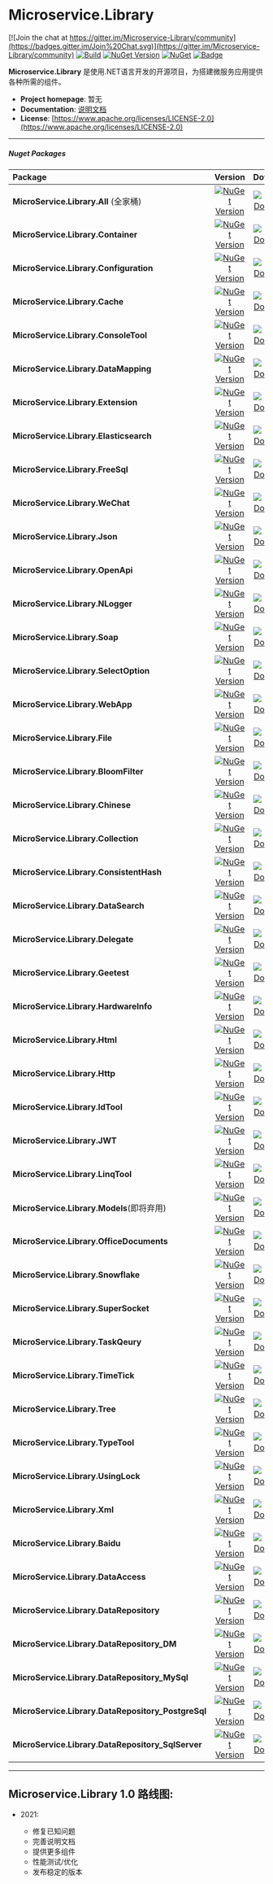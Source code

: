 # Microservice.Library
[![Join the chat at https://gitter.im/Microservice-Library/community](https://badges.gitter.im/Join%20Chat.svg)](https://gitter.im/Microservice-Library/community)
[![Build](https://github.com/Lc3586/Microservice/workflows/build/badge.svg)](https://github.com/Lc3586/Microservice/actions?query=workflow%3Abuild)
[![NuGet Version](https://img.shields.io/nuget/v/MicroService.Library.All.svg?style=flat)](https://www.nuget.org/packages/MicroService.Library.All/)
[![NuGet](https://img.shields.io/nuget/dt/MicroService.Library.All.svg)](https://www.nuget.org/packages/MicroService.Library.All)
[![Badge](https://img.shields.io/badge/link-996.icu-red.svg)](https://996.icu/#/zh_CN)

**Microservice.Library** 是使用.NET语言开发的开源项目，为搭建微服务应用提供各种所需的组件。


- **Project homepage**:		暂无
- **Documentation**:		[说明文档](https://github.com/Lc3586/Microservice/blob/master/docs/.Net%20Core开发框架概述.docx)
- **License**: 				[https://www.apache.org/licenses/LICENSE-2.0](https://www.apache.org/licenses/LICENSE-2.0)

---

##### Nuget Packages

| Package           |                           Version                            |                           Download                           |
| :---------------- | :----------------------------------------------------------: | :----------------------------------------------------------: |
| **MicroService.Library.All** (全家桶)| [![NuGet Version](https://img.shields.io/nuget/vpre/MicroService.Library.All.svg?style=flat)](https://www.nuget.org/packages/MicroService.Library.All/) | [![NuGet Download](https://img.shields.io/nuget/dt/MicroService.Library.All.svg?style=flat)](https://www.nuget.org/packages/MicroService.Library.All/) |
| **MicroService.Library.Container** | [![NuGet Version](https://img.shields.io/nuget/vpre/MicroService.Library.Container.svg?style=flat)](https://www.nuget.org/packages/MicroService.Library.Container/) | [![NuGet Download](https://img.shields.io/nuget/dt/MicroService.Library.Container.svg?style=flat)](https://www.nuget.org/packages/MicroService.Library.Container/) |
| **MicroService.Library.Configuration** | [![NuGet Version](https://img.shields.io/nuget/vpre/MicroService.Library.Configuration.svg?style=flat)](https://www.nuget.org/packages/MicroService.Library.Configuration/) | [![NuGet Download](https://img.shields.io/nuget/dt/MicroService.Library.Configuration.svg?style=flat)](https://www.nuget.org/packages/MicroService.Library.Configuration/) |
| **MicroService.Library.Cache** | [![NuGet Version](https://img.shields.io/nuget/vpre/MicroService.Library.Cache.svg?style=flat)](https://www.nuget.org/packages/MicroService.Library.Cache/) | [![NuGet Download](https://img.shields.io/nuget/dt/MicroService.Library.Cache.svg?style=flat)](https://www.nuget.org/packages/MicroService.Library.Cache/) |
| **MicroService.Library.ConsoleTool** | [![NuGet Version](https://img.shields.io/nuget/vpre/MicroService.Library.ConsoleTool.svg?style=flat)](https://www.nuget.org/packages/MicroService.Library.ConsoleTool/) | [![NuGet Download](https://img.shields.io/nuget/dt/MicroService.Library.ConsoleTool.svg?style=flat)](https://www.nuget.org/packages/MicroService.Library.ConsoleTool/) |
| **MicroService.Library.DataMapping** | [![NuGet Version](https://img.shields.io/nuget/vpre/MicroService.Library.DataMapping.svg?style=flat)](https://www.nuget.org/packages/MicroService.Library.DataMapping/) | [![NuGet Download](https://img.shields.io/nuget/dt/MicroService.Library.DataMapping.svg?style=flat)](https://www.nuget.org/packages/MicroService.Library.DataMapping/) |
| **MicroService.Library.Extension** | [![NuGet Version](https://img.shields.io/nuget/vpre/MicroService.Library.Extension.svg?style=flat)](https://www.nuget.org/packages/MicroService.Library.Extension/) | [![NuGet Download](https://img.shields.io/nuget/dt/MicroService.Library.Extension.svg?style=flat)](https://www.nuget.org/packages/MicroService.Library.Extension/) |
| **MicroService.Library.Elasticsearch** | [![NuGet Version](https://img.shields.io/nuget/vpre/MicroService.Library.Elasticsearch.svg?style=flat)](https://www.nuget.org/packages/MicroService.Library.Elasticsearch/) | [![NuGet Download](https://img.shields.io/nuget/dt/MicroService.Library.Elasticsearch.svg?style=flat)](https://www.nuget.org/packages/MicroService.Library.Elasticsearch/) |
| **MicroService.Library.FreeSql** | [![NuGet Version](https://img.shields.io/nuget/vpre/MicroService.Library.FreeSql.svg?style=flat)](https://www.nuget.org/packages/MicroService.Library.FreeSql/) | [![NuGet Download](https://img.shields.io/nuget/dt/MicroService.Library.FreeSql.svg?style=flat)](https://www.nuget.org/packages/MicroService.Library.FreeSql/) |
| **MicroService.Library.WeChat** | [![NuGet Version](https://img.shields.io/nuget/vpre/MicroService.Library.WeChat.svg?style=flat)](https://www.nuget.org/packages/MicroService.Library.WeChat/) | [![NuGet Download](https://img.shields.io/nuget/dt/MicroService.Library.WeChat.svg?style=flat)](https://www.nuget.org/packages/MicroService.Library.WeChat/) |
| **MicroService.Library.Json** | [![NuGet Version](https://img.shields.io/nuget/vpre/MicroService.Library.Json.svg?style=flat)](https://www.nuget.org/packages/MicroService.Library.Json/) | [![NuGet Download](https://img.shields.io/nuget/dt/MicroService.Library.Json.svg?style=flat)](https://www.nuget.org/packages/MicroService.Library.Json/) |
| **MicroService.Library.OpenApi** | [![NuGet Version](https://img.shields.io/nuget/vpre/MicroService.Library.OpenApi.svg?style=flat)](https://www.nuget.org/packages/MicroService.Library.OpenApi/) | [![NuGet Download](https://img.shields.io/nuget/dt/MicroService.Library.OpenApi.svg?style=flat)](https://www.nuget.org/packages/MicroService.Library.OpenApi/) |
| **MicroService.Library.NLogger** | [![NuGet Version](https://img.shields.io/nuget/vpre/MicroService.Library.NLogger.svg?style=flat)](https://www.nuget.org/packages/MicroService.Library.NLogger/) | [![NuGet Download](https://img.shields.io/nuget/dt/MicroService.Library.NLogger.svg?style=flat)](https://www.nuget.org/packages/MicroService.Library.NLogger/) |
| **MicroService.Library.Soap** | [![NuGet Version](https://img.shields.io/nuget/vpre/MicroService.Library.Soap.svg?style=flat)](https://www.nuget.org/packages/MicroService.Library.Soap/) | [![NuGet Download](https://img.shields.io/nuget/dt/MicroService.Library.Soap.svg?style=flat)](https://www.nuget.org/packages/MicroService.Library.Soap/) |
| **MicroService.Library.SelectOption** | [![NuGet Version](https://img.shields.io/nuget/vpre/MicroService.Library.SelectOption.svg?style=flat)](https://www.nuget.org/packages/MicroService.Library.SelectOption/) | [![NuGet Download](https://img.shields.io/nuget/dt/MicroService.Library.SelectOption.svg?style=flat)](https://www.nuget.org/packages/MicroService.Library.SelectOption/) |
| **MicroService.Library.WebApp** | [![NuGet Version](https://img.shields.io/nuget/vpre/MicroService.Library.WebApp.svg?style=flat)](https://www.nuget.org/packages/MicroService.Library.WebApp/) | [![NuGet Download](https://img.shields.io/nuget/dt/MicroService.Library.WebApp.svg?style=flat)](https://www.nuget.org/packages/MicroService.Library.WebApp/) |
| **MicroService.Library.File** | [![NuGet Version](https://img.shields.io/nuget/vpre/MicroService.Library.File.svg?style=flat)](https://www.nuget.org/packages/MicroService.Library.File/) | [![NuGet Download](https://img.shields.io/nuget/dt/MicroService.Library.File.svg?style=flat)](https://www.nuget.org/packages/MicroService.Library.File/) |
| **MicroService.Library.BloomFilter** | [![NuGet Version](https://img.shields.io/nuget/vpre/MicroService.Library.BloomFilter.svg?style=flat)](https://www.nuget.org/packages/MicroService.Library.BloomFilter/) | [![NuGet Download](https://img.shields.io/nuget/dt/MicroService.Library.BloomFilter.svg?style=flat)](https://www.nuget.org/packages/MicroService.Library.BloomFilter/) |
| **MicroService.Library.Chinese** | [![NuGet Version](https://img.shields.io/nuget/vpre/MicroService.Library.Chinese.svg?style=flat)](https://www.nuget.org/packages/MicroService.Library.Chinese/) | [![NuGet Download](https://img.shields.io/nuget/dt/MicroService.Library.Chinese.svg?style=flat)](https://www.nuget.org/packages/MicroService.Library.Chinese/) |
| **MicroService.Library.Collection** | [![NuGet Version](https://img.shields.io/nuget/vpre/MicroService.Library.Collection.svg?style=flat)](https://www.nuget.org/packages/MicroService.Library.Collection/) | [![NuGet Download](https://img.shields.io/nuget/dt/MicroService.Library.Collection.svg?style=flat)](https://www.nuget.org/packages/MicroService.Library.Collection/) |
| **MicroService.Library.ConsistentHash** | [![NuGet Version](https://img.shields.io/nuget/vpre/MicroService.Library.ConsistentHash.svg?style=flat)](https://www.nuget.org/packages/MicroService.Library.ConsistentHash/) | [![NuGet Download](https://img.shields.io/nuget/dt/MicroService.Library.ConsistentHash.svg?style=flat)](https://www.nuget.org/packages/MicroService.Library.ConsistentHash/) |
| **MicroService.Library.DataSearch** | [![NuGet Version](https://img.shields.io/nuget/vpre/MicroService.Library.DataSearch.svg?style=flat)](https://www.nuget.org/packages/MicroService.Library.DataSearch/) | [![NuGet Download](https://img.shields.io/nuget/dt/MicroService.Library.DataSearch.svg?style=flat)](https://www.nuget.org/packages/MicroService.Library.DataSearch/) |
| **MicroService.Library.Delegate** | [![NuGet Version](https://img.shields.io/nuget/vpre/MicroService.Library.Delegate.svg?style=flat)](https://www.nuget.org/packages/MicroService.Library.Delegate/) | [![NuGet Download](https://img.shields.io/nuget/dt/MicroService.Library.Delegate.svg?style=flat)](https://www.nuget.org/packages/MicroService.Library.Delegate/) |
| **MicroService.Library.Geetest** | [![NuGet Version](https://img.shields.io/nuget/vpre/MicroService.Library.Geetest.svg?style=flat)](https://www.nuget.org/packages/MicroService.Library.Geetest/) | [![NuGet Download](https://img.shields.io/nuget/dt/MicroService.Library.Geetest.svg?style=flat)](https://www.nuget.org/packages/MicroService.Library.Geetest/) |
| **MicroService.Library.HardwareInfo** | [![NuGet Version](https://img.shields.io/nuget/vpre/MicroService.Library.HardwareInfo.svg?style=flat)](https://www.nuget.org/packages/MicroService.Library.HardwareInfo/) | [![NuGet Download](https://img.shields.io/nuget/dt/MicroService.Library.HardwareInfo.svg?style=flat)](https://www.nuget.org/packages/MicroService.Library.HardwareInfo/) |
| **MicroService.Library.Html** | [![NuGet Version](https://img.shields.io/nuget/vpre/MicroService.Library.Html.svg?style=flat)](https://www.nuget.org/packages/MicroService.Library.Html/) | [![NuGet Download](https://img.shields.io/nuget/dt/MicroService.Library.Html.svg?style=flat)](https://www.nuget.org/packages/MicroService.Library.Html/) |
| **MicroService.Library.Http** | [![NuGet Version](https://img.shields.io/nuget/vpre/MicroService.Library.Http.svg?style=flat)](https://www.nuget.org/packages/MicroService.Library.Http/) | [![NuGet Download](https://img.shields.io/nuget/dt/MicroService.Library.Http.svg?style=flat)](https://www.nuget.org/packages/MicroService.Library.Http/) |
| **MicroService.Library.IdTool** | [![NuGet Version](https://img.shields.io/nuget/vpre/MicroService.Library.IdTool.svg?style=flat)](https://www.nuget.org/packages/MicroService.Library.IdTool/) | [![NuGet Download](https://img.shields.io/nuget/dt/MicroService.Library.IdTool.svg?style=flat)](https://www.nuget.org/packages/MicroService.Library.IdTool/) |
| **MicroService.Library.JWT** | [![NuGet Version](https://img.shields.io/nuget/vpre/MicroService.Library.JWT.svg?style=flat)](https://www.nuget.org/packages/MicroService.Library.JWT/) | [![NuGet Download](https://img.shields.io/nuget/dt/MicroService.Library.JWT.svg?style=flat)](https://www.nuget.org/packages/MicroService.Library.JWT/) |
| **MicroService.Library.LinqTool** | [![NuGet Version](https://img.shields.io/nuget/vpre/MicroService.Library.LinqTool.svg?style=flat)](https://www.nuget.org/packages/MicroService.Library.LinqTool/) | [![NuGet Download](https://img.shields.io/nuget/dt/MicroService.Library.LinqTool.svg?style=flat)](https://www.nuget.org/packages/MicroService.Library.LinqTool/) |
| **MicroService.Library.Models**(即将弃用) | [![NuGet Version](https://img.shields.io/nuget/vpre/MicroService.Library.Models.svg?style=flat)](https://www.nuget.org/packages/MicroService.Library.Models/) | [![NuGet Download](https://img.shields.io/nuget/dt/MicroService.Library.Models.svg?style=flat)](https://www.nuget.org/packages/MicroService.Library.Models/) |
| **MicroService.Library.OfficeDocuments** | [![NuGet Version](https://img.shields.io/nuget/vpre/MicroService.Library.OfficeDocuments.svg?style=flat)](https://www.nuget.org/packages/MicroService.Library.OfficeDocuments/) | [![NuGet Download](https://img.shields.io/nuget/dt/MicroService.Library.OfficeDocuments.svg?style=flat)](https://www.nuget.org/packages/MicroService.Library.OfficeDocuments/) |
| **MicroService.Library.Snowflake** | [![NuGet Version](https://img.shields.io/nuget/vpre/MicroService.Library.Snowflake.svg?style=flat)](https://www.nuget.org/packages/MicroService.Library.Snowflake/) | [![NuGet Download](https://img.shields.io/nuget/dt/MicroService.Library.Snowflake.svg?style=flat)](https://www.nuget.org/packages/MicroService.Library.Snowflake/) |
| **MicroService.Library.SuperSocket** | [![NuGet Version](https://img.shields.io/nuget/vpre/MicroService.Library.SuperSocket.svg?style=flat)](https://www.nuget.org/packages/MicroService.Library.SuperSocket/) | [![NuGet Download](https://img.shields.io/nuget/dt/MicroService.Library.SuperSocket.svg?style=flat)](https://www.nuget.org/packages/MicroService.Library.SuperSocket/) |
| **MicroService.Library.TaskQeury** | [![NuGet Version](https://img.shields.io/nuget/vpre/MicroService.Library.TaskQeury.svg?style=flat)](https://www.nuget.org/packages/MicroService.Library.TaskQeury/) | [![NuGet Download](https://img.shields.io/nuget/dt/MicroService.Library.TaskQeury.svg?style=flat)](https://www.nuget.org/packages/MicroService.Library.TaskQeury/) |
| **MicroService.Library.TimeTick** | [![NuGet Version](https://img.shields.io/nuget/vpre/MicroService.Library.TimeTick.svg?style=flat)](https://www.nuget.org/packages/MicroService.Library.TimeTick/) | [![NuGet Download](https://img.shields.io/nuget/dt/MicroService.Library.TimeTick.svg?style=flat)](https://www.nuget.org/packages/MicroService.Library.TimeTick/) |
| **MicroService.Library.Tree** | [![NuGet Version](https://img.shields.io/nuget/vpre/MicroService.Library.Tree.svg?style=flat)](https://www.nuget.org/packages/MicroService.Library.Tree/) | [![NuGet Download](https://img.shields.io/nuget/dt/MicroService.Library.Tree.svg?style=flat)](https://www.nuget.org/packages/MicroService.Library.Tree/) |
| **MicroService.Library.TypeTool** | [![NuGet Version](https://img.shields.io/nuget/vpre/MicroService.Library.TypeTool.svg?style=flat)](https://www.nuget.org/packages/MicroService.Library.TypeTool/) | [![NuGet Download](https://img.shields.io/nuget/dt/MicroService.Library.TypeTool.svg?style=flat)](https://www.nuget.org/packages/MicroService.Library.TypeTool/) |
| **MicroService.Library.UsingLock** | [![NuGet Version](https://img.shields.io/nuget/vpre/MicroService.Library.UsingLock.svg?style=flat)](https://www.nuget.org/packages/MicroService.Library.UsingLock/) | [![NuGet Download](https://img.shields.io/nuget/dt/MicroService.Library.UsingLock.svg?style=flat)](https://www.nuget.org/packages/MicroService.Library.UsingLock/) |
| **MicroService.Library.Xml** | [![NuGet Version](https://img.shields.io/nuget/vpre/MicroService.Library.Xml.svg?style=flat)](https://www.nuget.org/packages/MicroService.Library.Xml/) | [![NuGet Download](https://img.shields.io/nuget/dt/MicroService.Library.Xml.svg?style=flat)](https://www.nuget.org/packages/MicroService.Library.Xml/) |
| **MicroService.Library.Baidu** | [![NuGet Version](https://img.shields.io/nuget/vpre/MicroService.Library.Baidu.svg?style=flat)](https://www.nuget.org/packages/MicroService.Library.Baidu/) | [![NuGet Download](https://img.shields.io/nuget/dt/MicroService.Library.Baidu.svg?style=flat)](https://www.nuget.org/packages/MicroService.Library.Baidu/) |
| **MicroService.Library.DataAccess** | [![NuGet Version](https://img.shields.io/nuget/vpre/MicroService.Library.DataAccess.svg?style=flat)](https://www.nuget.org/packages/MicroService.Library.DataAccess/) | [![NuGet Download](https://img.shields.io/nuget/dt/MicroService.Library.DataAccess.svg?style=flat)](https://www.nuget.org/packages/MicroService.Library.DataAccess/) |
| **MicroService.Library.DataRepository** | [![NuGet Version](https://img.shields.io/nuget/vpre/MicroService.Library.DataRepository.svg?style=flat)](https://www.nuget.org/packages/MicroService.Library.DataRepository/) | [![NuGet Download](https://img.shields.io/nuget/dt/MicroService.Library.DataRepository.svg?style=flat)](https://www.nuget.org/packages/MicroService.Library.DataRepository/) |
| **MicroService.Library.DataRepository_DM** | [![NuGet Version](https://img.shields.io/nuget/vpre/MicroService.Library.DataRepository_DM.svg?style=flat)](https://www.nuget.org/packages/MicroService.Library.DataRepository_DM/) | [![NuGet Download](https://img.shields.io/nuget/dt/MicroService.Library.DataRepository_DM.svg?style=flat)](https://www.nuget.org/packages/MicroService.Library.DataRepository_DM/) |
| **MicroService.Library.DataRepository_MySql** | [![NuGet Version](https://img.shields.io/nuget/vpre/MicroService.Library.DataRepository_MySql.svg?style=flat)](https://www.nuget.org/packages/MicroService.Library.DataRepository_MySql/) | [![NuGet Download](https://img.shields.io/nuget/dt/MicroService.Library.DataRepository_MySql.svg?style=flat)](https://www.nuget.org/packages/MicroService.Library.DataRepository_MySql/) |
| **MicroService.Library.DataRepository_PostgreSql** | [![NuGet Version](https://img.shields.io/nuget/vpre/MicroService.Library.DataRepository_PostgreSql.svg?style=flat)](https://www.nuget.org/packages/MicroService.Library.DataRepository_PostgreSql/) | [![NuGet Download](https://img.shields.io/nuget/dt/MicroService.Library.DataRepository_PostgreSql.svg?style=flat)](https://www.nuget.org/packages/MicroService.Library.DataRepository_PostgreSql/) |
| **MicroService.Library.DataRepository_SqlServer** | [![NuGet Version](https://img.shields.io/nuget/vpre/MicroService.Library.DataRepository_SqlServer.svg?style=flat)](https://www.nuget.org/packages/MicroService.Library.DataRepository_SqlServer/) | [![NuGet Download](https://img.shields.io/nuget/dt/MicroService.Library.DataRepository_SqlServer.svg?style=flat)](https://www.nuget.org/packages/MicroService.Library.DataRepository_SqlServer/) |

---

##  Microservice.Library 1.0 路线图:


- 2021:

  - 修复已知问题
  - 完善说明文档
  - 提供更多组件
  - 性能测试/优化
  - 发布稳定的版本